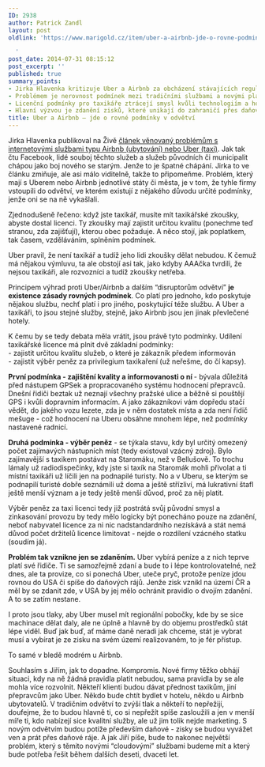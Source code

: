 ```yaml
---
ID: 2938
author: Patrick Zandl
layout: post
oldlink: 'https://www.marigold.cz/item/uber-a-airbnb-jde-o-rovne-podminky-v-odvetvi

  '
post_date: 2014-07-31 08:15:12
post_excerpt: ''
published: true
summary_points:
- Jirka Hlavenka kritizuje Uber a Airbnb za obcházení stávajících regulací.
- Problémem je nerovnost podmínek mezi tradičními službami a novými platformami.
- Licenční podmínky pro taxikáře ztrácejí smysl kvůli technologiím a hodnocením.
- Hlavní výzvou je zdanění zisků, které unikají do zahraničí přes daňové ráje.
title: Uber a Airbnb – jde o rovné podmínky v odvětví
---
```


<p>Jirka Hlavenka publikoval na Živě <a href="http://www.zive.cz/clanky/rozbijte-internet-kdyz-taxikari-a-hotelieri-prichazi-o-byznys/sc-3-a-174763/default.aspx">článek věnovaný problémům s internetovými službami typu Airbnb (ubytování) nebo Uber (taxi)</a>. Jak tak čtu Facebook, lidé souboj těchto služeb a služeb původních či municipalit chápou jako boj nového se starým. Jenže to je špatné chápání. Jirka to ve článku zmiňuje, ale asi málo viditelně, takže to připomeňme. Problém, který mají s Uberem nebo Airbnb jednotlivé státy či města, je v tom, že tyhle firmy vstoupili do odvětví, ve kterém existují z nějakého důvodu určité podmínky, jenže oni se na ně vykašlali.</p>


<p>Zjednodušeně řečeno: když jste taxikář, musíte mít taxikářské zkoušky, abyste dostal licenci. Ty zkoušky mají zajistit určitou kvalitu (ponechme teď stranou, zda zajišťují), kterou obec požaduje. A něco stojí, jak poplatkem, tak časem, vzděláváním, splněním podmínek.</p>

<p>Uber pravil, že není taxikář a tudíž jeho lidi zkoušky dělat nebudou. K čemuž má nějakou výmluvu, ta ale obstojí asi tak, jako kdyby AAAčka tvrdili, že nejsou taxikáři, ale rozvozníci a tudíž zkoušky netřeba.</p>


<!--more-->

<p>Principem výhrad proti Uber/Airbnb a dalším “disruptorům odvětví” <strong>je existence zásady rovných podmínek</strong>. Co platí pro jednoho, kdo poskytuje nějakou službu, nechť platí i pro jiného, poskytující téže službu. A Uber a taxikáři, to jsou stejné služby, stejně, jako Airbnb jsou jen jinak převlečené hotely.</p>

<p>K čemu by se tedy debata měla vrátit, jsou právě tyto podmínky. Udílení taxikářské licence má plnit dvě základní podmínky: <br />- zajistit určitou kvalitu služeb, o které je zákazník předem informován<br />- zajistit výběr peněz za privilegium taxikaření (už neřešme, do čí kapsy).</p>

<p><strong>První podmínka - zajištění kvality a informovanosti o ní </strong>- bývala důležitá před nástupem GPSek a propracovaného systému hodnocení přepravců. Dnešní řidiči beztak už neznají všechny pražské ulice a běžně si pouštějí GPS i kvůli dopravním informacím. A jako zákazníkovi vám dopředu stačí vědět, do jakého vozu lezete, zda je v něm dostatek místa a zda není řidič mešuge - což hodnocení na Uberu obsáhne mnohem lépe, než podmínky nastavené radnicí.</p>

<p><strong>Druhá podmínka - výběr peněz</strong> - se týkala stavu, kdy byl určitý omezený počet zajímavých nástupních míst (tedy existoval vzácný zdroj). Bylo zajímavější s taxikem postávat na Staromáku, než v Bellušově. To trochu lámaly už radiodispečinky, kdy jste si taxík na Staromák mohli přivolat a ti místní taxikáři už líčili jen na podnapilé turisty. No a v Uberu, se kterým se podnapilí turisté dobře seznámili už doma a ještě střízliví, má lukrativní štafl ještě menší význam a je tedy ještě menší důvod, proč za něj platit.</p>

<p>Výběr peněz za taxi licenci tedy již postrátá svůj původní smysl a zinkasování provozu by tedy mělo logicky být ponecháno pouze na zdanění, neboť nabyvatel licence za ni nic nadstandardního nezískává a stát nemá důvod počet držitelů licence limitovat - nejde o rozdílení vzácného statku (soudím já).</p>

<p><strong>Problém tak vznikne jen se zdaněním.</strong> Uber vybírá peníze a z nich teprve platí své řidiče. Ti se samozřejmě zdaní a bude to i lépe kontrolovatelné, než dnes, ale ta provize, co si ponechá Uber, uteče pryč, protože peníze jdou rovnou do USA či spíše do daňových rájů. Jenže zisk vznikl na území ČR a měl by se zdanit zde, v USA by jej mělo ochránit pravidlo o dvojím zdanění. A to se zatím nestane.</p>

<p>I proto jsou tlaky, aby Uber musel mít regionální pobočky, kde by se sice machinace dělat daly, ale ne úplně a hlavně by do objemu prostředků stát lépe viděl. Buď jak buď, ať máme daně neradi jak chceme, stát je vybrat musí a vybírat je ze zisku na svém území realizovaném, to je fér přístup.</p>

<p>To samé v bledě modrém u Airbnb.</p>

<p>Souhlasím s Jiřím, jak to dopadne. Kompromis. Nové firmy těžko obhájí situaci, kdy na ně žádná pravidla platit nebudou, sama pravidla by se ale mohla více rozvolnit. Někteří klienti budou dávat přednost taxikům, jiní přepravcům jako Uber. Někdo bude chtít bydlet v hotelu, někdo u Airbnb ubytovatelů. V tradičním odvětví to zvýší tlak a někteří to nepřežijí, doufejme, že to budou hlavně ti, co si nepřežít spíše zasloužili a jen v menší míře ti, kdo nabízejí sice kvalitní služby, ale už jim tolik nejde marketing. S novým odvětvím budou potíže především daňové - zisky se budou vyvážet ven a prát přes daňové ráje. A jak Jiří píše, bude to nakonec největší problém, který s těmito novými “cloudovými” službami budeme mít a který bude potřeba řešit během dalších deseti, dvaceti let.</p>